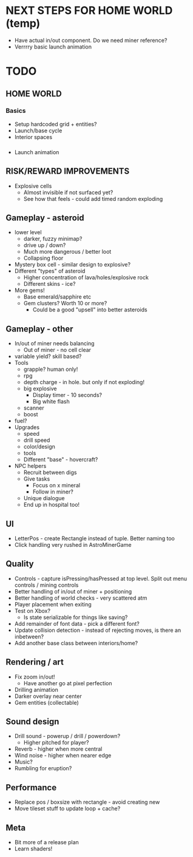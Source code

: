 # NEXT STEPS FOR HOME WORLD (temp)

- Have actual in/out component. Do we need miner reference?
- Verrrry basic launch animation

# TODO

## HOME WORLD

### Basics

- Setup hardcoded grid + entities?
- Launch/base cycle
- Interior spaces

###

- Launch animation

## RISK/REWARD IMPROVEMENTS

- Explosive cells
    - Almost invisible if not surfaced yet?
    - See how that feels - could add timed random exploding

## Gameplay - asteroid

- lower level
    - darker, fuzzy minimap?
    - drive up / down?
    - Much more dangerous / better loot
    - Collapsing floor
- Mystery box cell - similar design to explosive?
- Different "types" of asteroid
    - Higher concentration of lava/holes/explosive rock
    - Different skins - ice?
- More gems!
    - Base emerald/sapphire etc
    - Gem clusters? Worth 10 or more?
        - Could be a good "upsell" into better asteroids

## Gameplay - other

- In/out of miner needs balancing
    - Out of miner - no cell clear
- variable yield? skill based?
- Tools
    - grapple? human only!
    - rpg
    - depth charge - in hole. but only if not exploding!
    - big explosive
        - Display timer - 10 seconds?
        - Big white flash
    - scanner
    - boost
- fuel?
- Upgrades
    - speed
    - drill speed
    - color/design
    - tools
    - Different "base" - hovercraft?
- NPC helpers
    - Recruit between digs
    - Give tasks
        - Focus on x mineral
        - Follow in miner?
    - Unique dialogue
    - End up in hospital too!

## UI

- LetterPos - create Rectangle instead of tuple. Better naming too
- Click handling very rushed in AstroMinerGame

## Quality

- Controls - capture isPressing/hasPressed at top level. Split out menu controls / mining controls
- Better handling of in/out of miner + positioning
- Better handling of world checks - very scattered atm
- Player placement when exiting
- Test on Xbox?
    - Is state serializable for things like saving?
- Add remainder of font data - pick a different font?
- Update collision detection - instead of rejecting moves, is there an inbetween?
- Add another base class between interiors/home?

## Rendering / art

- Fix zoom in/out!
    - Have another go at pixel perfection
- Drilling animation
- Darker overlay near center
- Gem entities (collectable)

## Sound design

- Drill sound - powerup / drill / powerdown?
    - Higher pitched for player?
- Reverb - higher when more central
- Wind noise - higher when nearer edge
- Music?
- Rumbling for eruption?

## Performance

- Replace pos / boxsize with rectangle - avoid creating new
- Move tileset stuff to update loop + cache?

## Meta

- Bit more of a release plan
- Learn shaders!

